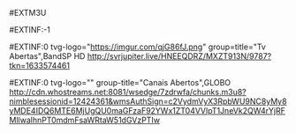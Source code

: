 #EXTM3U

#EXTINF:-1

#EXTINF:0 tvg-logo="https://imgur.com/qjG86fJ.png" group=title="Tv Abertas",BandSP HD
http://svrjupiter.live/HNEEQDRZ/MXZT913N/9787?tkn=1633574461

#EXTINF:0 tvg-logo="" group-title="Canais Abertos",GLOBO
http://cdn.whostreams.net:8081/wsedge/7zdrwfa/chunks.m3u8?nimblesessionid=12424361&wmsAuthSign=c2VydmVyX3RpbWU9NC8yMy8yMDE4IDQ6MTE6MjUgQU0maGFzaF92YWx1ZT04VVlpT1JneVk2QW4rYjRFMllwalhnPT0mdmFsaWRtaW51dGVzPTIw
